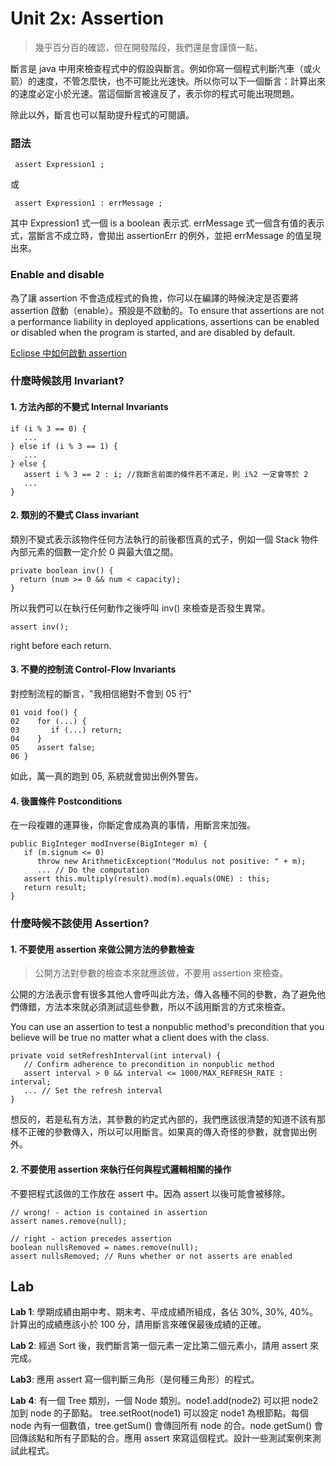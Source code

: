Unit 2x: Assertion
===

>   幾乎百分百的確認，但在開發階段，我們還是會謹慎一點。

斷言是 java 中用來檢查程式中的假設與斷言。例如你寫一個程式判斷汽車（或火箭）的速度，不管怎麼快，也不可能比光速快。所以你可以下一個斷言：計算出來的速度必定小於光速。當這個斷言被違反了，表示你的程式可能出現問題。

除此以外，斷言也可以幫助提升程式的可閱讀。

### 語法

     assert Expression1 ;

或

     assert Expression1 : errMessage ; 
 
其中 Expression1 式一個 is a boolean 表示式. errMessage 式一個含有值的表示式，當斷言不成立時，會拋出 assertionErr 的例外，並把 errMessage 的值呈現出來。

### Enable and disable

為了讓 assertion 不會造成程式的負擔，你可以在編譯的時候決定是否要將 assertion 啟動（enable）。預設是不啟動的。To ensure that assertions are not a performance liability in deployed applications, assertions can be enabled or disabled when the program is started, and are disabled by default.

[Eclipse 中如何啟動 assertion](http://stackoverflow.com/questions/11415160/how-to-enable-the-java-keyword-assert-in-eclipse-program-wise)

### 什麼時候該用 Invariant?

#### 1. 方法內部的不變式 Internal Invariants

```
if (i % 3 == 0) {
   ...
} else if (i % 3 == 1) {
   ...
} else {
   assert i % 3 == 2 : i; //我斷言前面的條件若不滿足，則 i%2 一定會等於 2
   ...
}
```

#### 2. 類別的不變式 Class invariant

類別不變式表示該物件任何方法執行的前後都恆真的式子，例如一個 Stack 物件內部元素的個數一定介於 0 與最大值之間。

```
private boolean inv() {
  return (num >= 0 && num < capacity);
}
```

所以我們可以在執行任何動作之後呼叫 inv() 來檢查是否發生異常。

    assert inv();

right before each return.

#### 3. 不變的控制流 Control-Flow Invariants 

對控制流程的斷言，"我相信絕對不會到 05 行"
```
01 void foo() { 
02    for (...) {
03       if (...) return;
04    }
05    assert false; 
06 }
```

如此，萬一真的跑到 05, 系統就會拋出例外警告。

#### 4. 後置條件 Postconditions 

在一段複雜的運算後，你斷定會成為真的事情，用斷言來加強。

```
public BigInteger modInverse(BigInteger m) {
   if (m.signum <= 0)
      throw new ArithmeticException("Modulus not positive: " + m);
      ... // Do the computation
   assert this.multiply(result).mod(m).equals(ONE) : this;
   return result; 
}
```

### 什麼時候不該使用 Assertion?


#### 1. 不要使用 assertion 來做公開方法的參數檢查

> 公開方法對參數的檢查本來就應該做，不要用 assertion 來檢查。

公開的方法表示會有很多其他人會呼叫此方法，傳入各種不同的參數，為了避免他們傳錯，方法本來就必須測試這些參數，所以不該用斷言的方式來檢查。

You can use an assertion to test a nonpublic method's precondition that you believe will be true no matter what a client does with the class.

```
private void setRefreshInterval(int interval) {
   // Confirm adherence to precondition in nonpublic method
   assert interval > 0 && interval <= 1000/MAX_REFRESH_RATE : interval;
   ... // Set the refresh interval 
}
```

想反的，若是私有方法，其參數的約定式內部的，我們應該很清楚的知道不該有那樣不正確的參數傳入，所以可以用斷言。如果真的傳入奇怪的參數，就會拋出例外。

#### 2. 不要使用 assertion 來執行任何與程式邏輯相關的操作

不要把程式該做的工作放在 assert 中。因為 assert 以後可能會被移除。

```
// wrong! - action is contained in assertion
assert names.remove(null);

// right - action precedes assertion
boolean nullsRemoved = names.remove(null);
assert nullsRemoved; // Runs whether or not asserts are enabled
```


Lab
---

**Lab 1**: 學期成績由期中考、期末考、平成成績所組成，各佔 30%, 30%, 40%。計算出的成績應該小於 100 分，請用斷言來確保最後成績的正確。

**Lab 2**: 經過 Sort 後，我們斷言第一個元素一定比第二個元素小，請用 assert 來完成。

**Lab3**: 應用 assert 寫一個判斷三角形（是何種三角形）的程式。

**Lab 4**: 有一個 Tree 類別，一個 Node 類別。node1.add(node2) 可以把 node2 加到 node 的子節點。 tree.setRoot(node1) 可以設定 node1 為根節點。每個 node 內有一個數值，tree.getSum() 會傳回所有 node 的合。node.getSum() 會回傳該點和所有子節點的合。應用 assert 來寫這個程式。設計一些測試案例來測試此程式。

	

